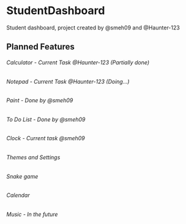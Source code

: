 # StudentDashboard
Student dashboard, project created by @smeh09 and @Haunter-123


## Planned Features
###### Calculator - Current Task @Haunter-123 (Partially done)
###### Notepad - Current Task @Haunter-123 (Doing...)
###### Paint - Done by @smeh09
###### To Do List - Done by @smeh09
###### Clock - Current task @smeh09
###### Themes and Settings
###### Snake game
###### Calendar
###### Music - In the future
